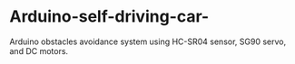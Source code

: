 # Arduino-self-driving-car-
Arduino obstacles avoidance system using HC-SR04 sensor, SG90 servo, and DC motors.

